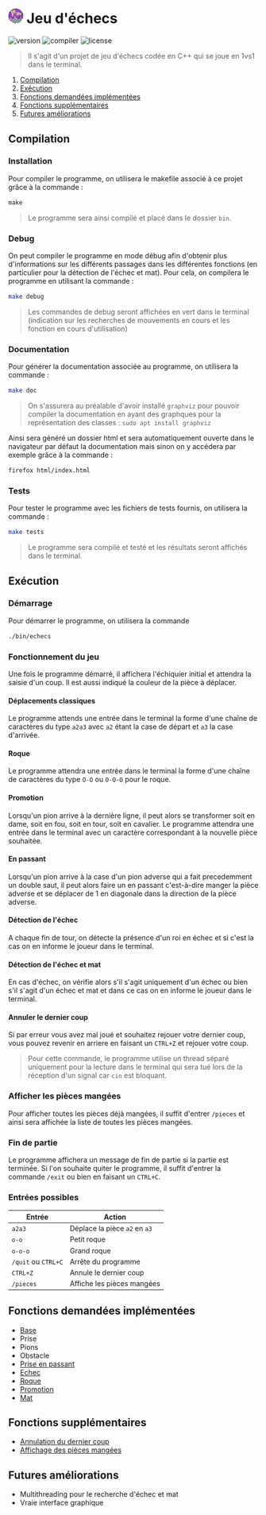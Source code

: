 # <img src="assets/icon.png" alt="icon" width="6%"/> Jeu d'échecs 
![version](https://img.shields.io/badge/version-1.0.1-blue.svg) 
![compiler](https://img.shields.io/badge/compiler-g++-red.svg)
![license](https://img.shields.io/badge/license-GPL_3.0-yellow.svg)
> Il s'agit d'un projet de jeu d'échecs codée en C++ qui se joue en 1vs1 dans le terminal.

1. [Compilation](#compilation)
2. [Exécution](#exécution)
3. [Fonctions demandées implémentées](#fonctions-demandées-implémentées)
4. [Fonctions supplémentaires](#fonctions-supplémentaires)
5. [Futures améliorations](#futures-améliorations)

## Compilation

### Installation
Pour compiler le programme, on utilisera le makefile associé à ce projet grâce à la commande : 
```c
make
```
> Le programme sera ainsi compilé et placé dans le dossier `bin`.

### Debug

On peut compiler le programme en mode débug afin d'obtenir plus d'informations sur les différents passages dans les différentes fonctions (en particulier pour la détection de l'échec et mat). Pour cela, on compilera le programme en utilisant la commande :
```bash
make debug
```
> Les commandes de debug seront affichées en vert dans le terminal (indication sur les recherches de mouvements en cours et les fonction en cours d'utilisation)

### Documentation

Pour générer la documentation associée au programme, on utilisera la commande :
```bash
make doc
```
> On s'assurera au préalable d'avoir installé `graphviz` pour pouvoir compiler la documentation en ayant des graphques pour la représentation des classes :  `sudo apt install graphviz`

Ainsi sera généré un dossier html et sera automatiquement ouverte dans le navigateur par défaut la documentation mais sinon on y accédera par exemple grâce à la commande :
```bash
firefox html/index.html
```
### Tests

Pour tester le programme avec les fichiers de tests fournis, on utilisera la commande :
```bash
make tests
```
> Le programme sera compilé et testé et les résultats seront affichés dans le terminal.

## Exécution

### Démarrage

Pour démarrer le programme, on utilisera la commande 
```bash
./bin/echecs
```

### Fonctionnement du jeu

Une fois le programme démarré, il affichera l'échiquier initial et attendra la saisie d'un coup. Il est aussi indiqué la couleur de la pièce à déplacer.
#### Déplacements classiques

Le programme attends une entrée dans le terminal la forme d'une chaîne de caractères du type `a2a3` avec `a2` étant la case de départ et `a3` la case d'arrivée.
#### Roque

Le programme attendra une entrée dans le terminal la forme d'une chaîne de caractères du type `O-O` ou `O-O-O` pour le roque.

#### Promotion

Lorsqu'un pion arrive à la dernière ligne, il peut alors se transformer soit en dame, soit en fou, soit en tour, soit en cavalier. Le programme attendra une entrée dans le terminal avec un caractère correspondant à la nouvelle pièce souhaitée.
#### En passant

Lorsqu'un pion arrive à la case d'un pion adverse qui a fait precedemment un double saut, il peut alors faire un en passant c'est-à-dire manger la pièce adverse et se déplacer de 1 en diagonale dans la direction de la pièce adverse.

#### Détection de l'échec

A chaque fin de tour, on détecte la présence d'un roi en échec et si c'est la cas on en informe le joueur dans le terminal.

#### Détection de l'échec et mat

En cas d'échec, on vérifie alors s'il s'agit uniquement d'un échec ou bien s'il s'agit d'un échec et mat et dans ce cas on en informe le joueur dans le terminal.

#### Annuler le dernier coup

Si par erreur vous avez mal joué et souhaitez rejouer votre dernier coup, vous pouvez revenir en arriere en faisant un `CTRL+Z` et rejouer votre coup.

>Pour cette commande, le programme utilise un thread séparé uniquement pour la lecture dans le terminal qui sera tué lors de la réception d'un signal car `cin` est bloquant.

### Afficher les pièces mangées

Pour afficher toutes les pièces déjà mangées, il suffit d'entrer `/pieces` et ainsi sera affichée la liste de toutes les pièces mangées.

### Fin de partie

Le programme affichera un message de fin de partie si la partie est terminée. Si l'on souhaite quiter le programme, il suffit d'entrer la commande `/exit` ou bien en faisant un `CTRL+C`.

### Entrées possibles

  
| Entrée              | Action                        |
| ------------------- | ----------------------------- |
| `a2a3`              | Déplace la pièce `a2` en `a3` |
| `o-o`               | Petit roque                   |
| `o-o-o`             | Grand roque                   |
| `/quit` ou `CTRL+C` | Arrête du programme           |
| `CTRL+Z`            | Annule le dernier coup        |
| `/pieces`           | Affiche les pièces mangées    |
## Fonctions demandées implémentées

- [Base](#déplacements-classiques)
- Prise
- Pions
- Obstacle
- [Prise en passant](#en-passant)
- [Echec](#détection-de-léchec)
- [Roque](#roque)
- [Promotion](#promotion)
- [Mat](#détection-de-léchec-et-mat)

## Fonctions supplémentaires

- [Annulation du dernier coup](#annuler-le-dernier-coup)
- [Affichage des pièces mangées](#afficher-les-pièces-mangées)

## Futures améliorations

- Multithreading pour le recherche d'échec et mat
- Vraie interface graphique
